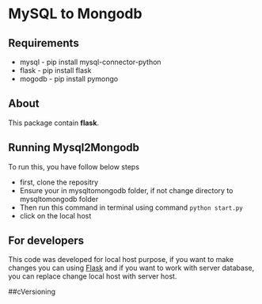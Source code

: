 # MySQL to Mongodb

## Requirements 
- mysql - pip install mysql-connector-python
- flask - pip install flask
- mogodb - pip install pymongo

## About
This package contain **flask**.

## Running Mysql2Mongodb
To run this, you have follow below steps
- first, clone the repositry
- Ensure your in mysqltomongodb folder, if not change directory to mysqltomongodb folder
- Then run this command in terminal using command `python start.py`
- click on the local host

## For developers
This code was developed for local host purpose, if you want to make changes you can using [Flask](https://pypi.org/project/Flask/)
and if you want to work with server database, you can replace change local host with server host.

##cVersioning
